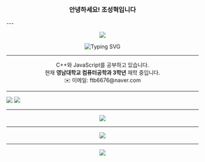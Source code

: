 <h3 align="center">안녕하세요! 조성혁입니다</h3>
---
<p align="center">
  <img src="https://capsule-render.vercel.app/api?type=waving&color=gradient&height=200&section=header&text=Welcome!&fontSize=40&animation=fadeIn" />
</p>

<div align="center">
  <img src="https://readme-typing-svg.demolab.com?font=Bungee+Tint&pause=1000&width=435&lines=-----Yeungnam+University+student-----;~~~~~Studying+coding~~~~~" alt="Typing SVG" />
</div>

---
<p align="center">
  C++와 JavaScript를 공부하고 있습니다.<br>
  현재 <strong>영남대학교 컴퓨터공학과 3학년</strong> 재학 중입니다.<br>
  ✉️ 이메일: ftb6676@naver.com
</p>

---
<p>
  <img src="https://img.shields.io/badge/C++-00599C?style=for-the-badge&logo=c%2B%2B&logoColor=white"/>
  <img src="https://img.shields.io/badge/JavaScript-F7DF1E?style=for-the-badge&logo=javascript&logoColor=black"/>
</p>

---
<p align="center">
  <img src="https://github-readme-stats.vercel.app/api?username=yourusername&show_icons=true&theme=tokyonight" />
</p>

---
<p align="center">
  <img src="https://komarev.com/ghpvc/?username=yourusername&color=blue&style=flat-square" />
</p>

---
<p align="center">
  <img src="https://capsule-render.vercel.app/api?type=waving&color=gradient&height=200&section=header&text=Welcome!&fontSize=40&fontAlignY=35&animation=fadeIn" />
</p>
